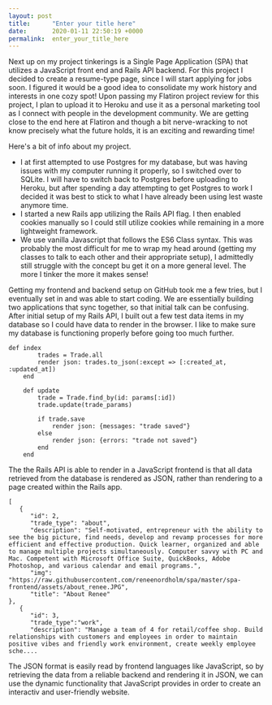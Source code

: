 ```yaml
---
layout: post
title:      "Enter your title here"
date:       2020-01-11 22:50:19 +0000
permalink:  enter_your_title_here
---
```



Next up on my project tinkerings is a Single Page Application (SPA) that utilizes a JavaScript front end and Rails API backend.  For this project I decided to create a resume-type page, since I will start applying for jobs soon.  I figured it would be a good idea to consolidate my work history and interests in one cozy spot!  Upon passing my Flatiron project review for this project, I plan to upload it to Heroku and use it as a personal marketing tool as I connect with people in the development community.  We are getting close to the end here at Flatiron and though a bit nerve-wracking to not know precisely what the future holds, it is an exciting and rewarding time!  

Here's a bit of info about my project.

- I at first attempted to use Postgres for my database, but was having issues with my computer running it properly, so I switched over to SQLite.  I will have to switch back to Postgres before uploading to Heroku, but after spending a day attempting to get Postgres to work I decided it was best to stick to what I have already been using lest waste anymore time.
- I started a new Rails app utilizing the Rails API flag.  I then enabled cookies manually so I could still utilize cookies while remaining in a more lightweight framework.
- We use vanilla Javascript that follows the ES6 Class syntax.  This was probably the most difficult for me to wrap my head around (getting my classes to talk to each other and their appropriate setup), I admittedly still struggle with the concept bu get it on a more general level.  The more I tinker the more it makes sense!

Getting my frontend and backend setup on GitHub took me a few tries, but I eventually set in and was able to start coding.  We are essentially building two applications that sync together, so that initial talk can be confusing.  After initial setup of my Rails API, I built out a few test data items in my database so I could have data to render in the browser.  I like to make sure my database is functioning properly before going too much further.  

```
def index
        trades = Trade.all
        render json: trades.to_json(:except => [:created_at, :updated_at])
    end

    def update
        trade = Trade.find_by(id: params[:id])
        trade.update(trade_params)

        if trade.save
            render json: {messages: "trade saved"}
        else
            render json: {errors: "trade not saved"}
        end
    end
```

The the Rails API is able to render in a JavaScript frontend is that all data retrieved from the database is rendered as JSON, rather than rendering to a page created within the Rails app.

```
[
   {
      "id": 2,
      "trade_type": "about",
      "description": "Self-motivated, entrepreneur with the ability to see the big picture, find needs, develop and revamp processes for more efficient and effective production. Quick learner, organized and able to manage multiple projects simultaneously. Computer savvy with PC and Mac. Competent with Microsoft Office Suite, QuickBooks, Adobe Photoshop, and various calendar and email programs.",
      "img": "https://raw.githubusercontent.com/reneenordholm/spa/master/spa-frontend/assets/about_renee.JPG",
      "title": "About Renee"
},
   {
      "id": 3, 
      "trade_type":"work",
      "description": "Manage a team of 4 for retail/coffee shop. Build relationships with customers and employees in order to maintain positive vibes and friendly work environment, create weekly employee sche....
```

The JSON format is easily read by frontend languages like JavaScript, so by retrieving the data from a reliable backend and rendering it in JSON, we can use the dynamic functionality that JavaScript provides in order to create an interactiv and user-friendly website.


